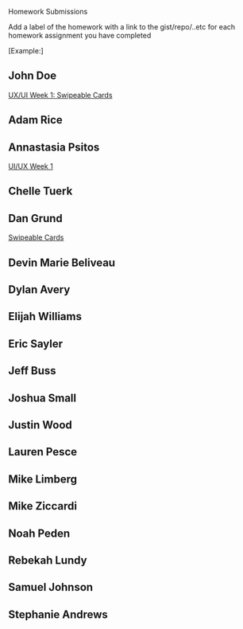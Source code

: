 Homework Submissions

Add a label of the homework with a link to the gist/repo/..etc for each homework assignment you have completed

[Example:]
## John Doe
[UX/UI Week 1: Swipeable Cards](https://github.com/johndoe/swipeable-cards)  

## Adam Rice

## Annastasia Psitos
[UI/UX Week 1](https://github.com/apsitos/UI-UXpractice)

## Chelle Tuerk

## Dan Grund
[Swipeable Cards](https://github.com/DanGrund/Swipeable-Cards)
## Devin Marie Beliveau

## Dylan Avery

## Elijah Williams

## Eric Sayler

## Jeff Buss

## Joshua Small

## Justin Wood

## Lauren Pesce

## Mike Limberg

## Mike Ziccardi

## Noah Peden

## Rebekah Lundy

## Samuel Johnson

## Stephanie Andrews
